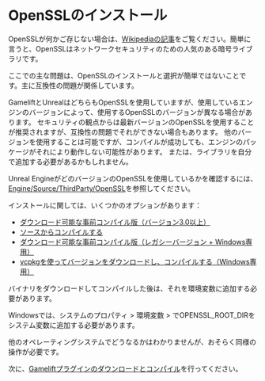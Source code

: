 # OpenSSLのインストール

OpenSSLが何かご存じない場合は、[Wikipediaの記事](https://ja.wikipedia.org/wiki/OpenSSL)をご覧ください。簡単に言うと、OpenSSLはネットワークセキュリティのための人気のある暗号ライブラリです。

ここでの主な問題は、OpenSSLのインストールと選択が簡単ではないことです。主に互換性の問題が関係しています。

GameliftとUnrealはどちらもOpenSSLを使用していますが、使用しているエンジンのバージョンによって、使用するOpenSSLのバージョンが異なる場合があります。
セキュリティの観点からは最新バージョンのOpenSSLを使用することが推奨されますが、互換性の問題でそれができない場合もあります。
他のバージョンを使用することは可能ですが、コンパイルが成功しても、エンジンのパッケージがそれにより動作しない可能性があります。
または、ライブラリを自分で追加する必要があるかもしれません。

Unreal EngineがどのバージョンのOpenSSLを使用しているかを確認するには、[Engine/Source/ThirdParty/OpenSSL](Engine/Source/ThirdParty/OpenSSL)を参照してください。

インストールに関しては、いくつかのオプションがあります：

- [ダウンロード可能な事前コンパイル版（バージョン3.0以上）](https://openssl-library.org/source/index.html)
- [ソースからコンパイルする](https://github.com/openssl/openssl/tree/master?tab=readme-ov-file#build-and-install)
- [ダウンロード可能な事前コンパイル版（レガシーバージョン + Windows専用）](https://wiki.openssl.org/index.php/Binaries)
- [vcpkgを使ってバージョンをダウンロードし、コンパイルする（Windows専用）](https://vcpkgx.com/details.html?package=openssl)

バイナリをダウンロードしてコンパイルした後は、それを環境変数に追加する必要があります。

Windowsでは、システムのプロパティ > 環境変数 > でOPENSSL_ROOT_DIRをシステム変数に追加する必要があります。

他のオペレーティングシステムでどうなるかはわかりませんが、おそらく同様の操作が必要です。

次に、[Gameliftプラグインのダウンロードとコンパイル](Install_GameliftSDK_UE_Plugin.md)を行ってください。
